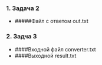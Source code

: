 ### 1. Задача 2

- #####Файл с ответом out.txt

### 2. Задча 3

- ####Входной файл converter.txt
- ####Выходной result.txt
